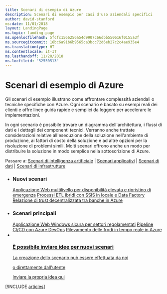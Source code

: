 ```yaml
---
title: Scenari di esempio di Azure
description: Scenari di esempio per casi d'uso aziendali specifici
author: david-stanford
ms:date: 11/01/2018
layout: LandingPage
ms.topic: landing-page
ms.openlocfilehash: 5fcfc1566256a54d9907c66dbb550616f0155a3f
ms.sourcegitcommit: 16bc6a91b6b9565ca3bcc72d6eb27c2c4ae935e4
ms.translationtype: HT
ms.contentlocale: it-IT
ms.lasthandoff: 11/28/2018
ms.locfileid: "52550513"
---
```

# <a name="azure-example-scenarios"></a>Scenari di esempio di Azure

Gli scenari di esempio illustrano come affrontare complessità aziendali o tecniche specifiche con Azure. Ogni scenario è basato su esempi reali dei clienti e offre linee guida rapide e semplici da leggere per accelerare le implementazioni.

In ogni scenario è possibile trovare un diagramma dell'architettura, i flussi di dati e i dettagli dei componenti tecnici. Verranno anche trattate considerazioni relative all'esecuzione della soluzione nell'ambiente di produzione, ai fattori di costo della soluzione e ad altre opzioni per la risoluzione di problemi simili. Molti scenari offrono anche un modo per distribuire la soluzione in modo semplice nella sottoscrizione di Azure.

Passare a: [Scenari di intelligenza artificiale](#ai-scenarios) | [Scenari applicativi](#application-scenarios) | [Scenari di dati](#data-scenarios) | [Scenari di infrastrutture](#infrastructure-scenarios)

<ul class="panelContent cardsL">
    <li>
        <div class="cardSize">
            <div class="cardPadding">
                <div class="card">
                    <div class="cardText">
                        <h3>Nuovi scenari</h3>
                        <a class="barLink" href="/azure/architecture/example-scenario/infrastructure/multi-tier-app-disaster-recovery" data-linktype="absolute-path">Applicazione Web multilivello per disponibilità elevata e ripristino di emergenza</a>
                        <a class="barLink" href="/azure/architecture/example-scenario/data/hybrid-etl-with-adf" data-linktype="absolute-path">Processi ETL ibridi con SSIS in locale e Data Factory</a>
                        <a class="barLink" href="/azure/architecture/example-scenario/apps/decentralized-trust" data-linktype="absolute-path">Relazione di trust decentralizzata tra banche in Azure</a>
                    </div>
                </div>
            </div>
        </div>
    </li>
    <li>
        <div class="cardSize">
            <div class="cardPadding">
                <div class="card">
                    <div class="cardText">
                        <h3>Scenari principali</h3>
                        <a class="barLink" href="/azure/architecture/example-scenario/infrastructure/regulated-multitier-app" data-linktype="absolute-path">Applicazione Web Windows sicura per settori regolamentati</a>
                        <a class="barLink" href="/azure/architecture/example-scenario/apps/devops-dotnet-webapp" data-linktype="absolute-path">Pipeline CI/CD con Azure DevOps</a>
                        <a class="barLink" href="/azure/architecture/example-scenario/data/fraud-detection" data-linktype="absolute-path">Rilevamento delle frodi in tempo reale in Azure</a>
                    </div>
                </div>
            </div>
        </div>
    </li>
    <li>
        <div class="cardSize">
            <div class="cardPadding">
                <div class="card">
                    <div class="cardText">
                        <a href="https://forms.office.com/Pages/ResponsePage.aspx?id=v4j5cvGGr0GRqy180BHbRy0ZnoKOXdVBqaBz653YPElUNjlNMEpPMDNSSU1aWEIxMFNFNlY2T0E3NC4u" data-linktype="external">
                            <div class="cardSize cardsF">
                                <div class="cardPadding">
                                    <div class="card">
                                        <div class="cardImageOuter">
                                            <div class="cardImage">
                                                <img src="https://docs.microsoft.com/en-us/media/common/i_feedback.svg" alt="" data-linktype="external">
                                            </div>
                                        </div>
                                        <div class="cardText">
                                            <h3 class="x-hidden-focus">È possibile inviare idee per nuovi scenari</h3>
                                            <p>La creazione dello scenario può essere effettuata da noi</p>
                                            <p>o direttamente dall'utente</p>
                                            <p>Inviare la propria idea qui</p>
                                        </div>
                                    </div>
                                </div>
                            </div>
                        </a>
                    </div>
                </div>
            </div>
        </div>
    </li>
</ul>

[!INCLUDE [articles](../../includes/scenario_articles.md)]